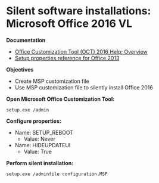 # Silent software installations: Microsoft Office 2016 VL

<b>Documentation</b>

* [Office Customization Tool (OCT) 2016 Help: Overview](https://learn.microsoft.com/en-us/deployoffice/oct/oct-2016-help-overview)<br />
* [Setup properties reference for Office 2013](https://learn.microsoft.com/en-us/previous-versions/office/office-2013-resource-kit/cc179018(v=office.15))

<b>Objectives</b>

* Create MSP customization file
* Use MSP customization file to silently install Office 2016

<b>Open Microsoft Office Customization Tool:</b>

```batch
setup.exe /admin
```

<b>Configure properties:</b>

* Name: SETUP_REBOOT
    * Value: Never
* Name: HIDEUPDATEUI
    * Value: True

<b>Perform silent installation:</b>

```batch
setup.exe /adminfile configuration.MSP
```